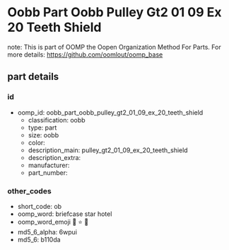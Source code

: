 # Oobb Part Oobb Pulley Gt2 01 09 Ex 20 Teeth Shield  

note: This is part of OOMP the Oopen Organization Method For Parts. For more details: https://github.com/oomlout/oomp_base

##  part details





### id
* oomp_id: oobb_part_oobb_pulley_gt2_01_09_ex_20_teeth_shield
  * classification: oobb
  * type: part
  * size: oobb
  * color: 
  * description_main: pulley_gt2_01_09_ex_20_teeth_shield
  * description_extra: 
  * manufacturer: 
  * part_number: 

### other_codes
* short_code: ob
* oomp_word: briefcase star hotel
* oomp_word_emoji :briefcase: :star: :hotel:
* md5_6_alpha: 6wpui
* md5_6: b110da